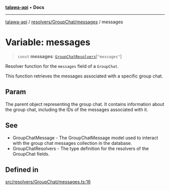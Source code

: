 [**talawa-api**](../../../../README.md) • **Docs**

***

[talawa-api](../../../../modules.md) / [resolvers/GroupChat/messages](../README.md) / messages

# Variable: messages

> `const` **messages**: [`GroupChatResolvers`](../../../../types/generatedGraphQLTypes/type-aliases/GroupChatResolvers.md)\[`"messages"`\]

Resolver function for the `messages` field of a `GroupChat`.

This function retrieves the messages associated with a specific group chat.

## Param

The parent object representing the group chat. It contains information about the group chat, including the IDs of the messages associated with it.

## See

 - GroupChatMessage - The GroupChatMessage model used to interact with the group chat messages collection in the database.
 - GroupChatResolvers - The type definition for the resolvers of the GroupChat fields.

## Defined in

[src/resolvers/GroupChat/messages.ts:16](https://github.com/PalisadoesFoundation/talawa-api/blob/6712e9940a5702665afc506fa9f6e9d7e1dc7991/src/resolvers/GroupChat/messages.ts#L16)
